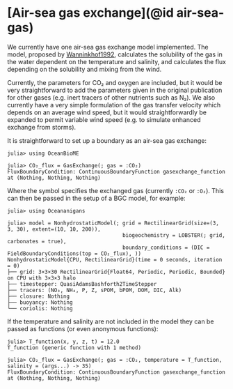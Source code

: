 # [Air-sea gas exchange](@id air-sea-gas)

We currently have one air-sea gas exchange model implemented. The model, proposed by [Wanninkhof1992](@citet), calculates the solubility of the gas in the water dependent on the temperature and salinity, and calculates the flux depending on the solubility and mixing from the wind.

Currently, the parameters for CO₂ and oxygen are included, but it would be very straightforward to add the parameters given in the original publication for other gases (e.g. inert tracers of other nutrients such as N₂). We also currently have a very simple formulation of the gas transfer velocity which depends on an average wind speed, but it would straightforwardly be expanded to permit variable wind speed (e.g. to simulate enhanced exchange from storms).

It is straightforward to set up a boundary as an air-sea gas exchange:

```jldoctest gasexchange
julia> using OceanBioME

julia> CO₂_flux = GasExchange(; gas = :CO₂)
FluxBoundaryCondition: ContinuousBoundaryFunction gasexchange_function at (Nothing, Nothing, Nothing)
```

Where the symbol specifies the exchanged gas (currently `:CO₂` or `:O₂`). This can then be passed in the setup of a BGC model, for example:

```jldoctest gasexchange
julia> using Oceananigans

julia> model = NonhydrostaticModel(; grid = RectilinearGrid(size=(3, 3, 30), extent=(10, 10, 200)),
                                     biogeochemistry = LOBSTER(; grid, carbonates = true),
                                     boundary_conditions = (DIC = FieldBoundaryConditions(top = CO₂_flux), ))
NonhydrostaticModel{CPU, RectilinearGrid}(time = 0 seconds, iteration = 0)
├── grid: 3×3×30 RectilinearGrid{Float64, Periodic, Periodic, Bounded} on CPU with 3×3×3 halo
├── timestepper: QuasiAdamsBashforth2TimeStepper
├── tracers: (NO₃, NH₄, P, Z, sPOM, bPOM, DOM, DIC, Alk)
├── closure: Nothing
├── buoyancy: Nothing
└── coriolis: Nothing
```

If the temperature and salinity are not included in the model they can be passed as functions
(or even anonymous functions):

```jldoctest
julia> T_function(x, y, z, t) = 12.0
T_function (generic function with 1 method)

julia> CO₂_flux = GasExchange(; gas = :CO₂, temperature = T_function, salinity = (args...) -> 35)
FluxBoundaryCondition: ContinuousBoundaryFunction gasexchange_function at (Nothing, Nothing, Nothing)
```
